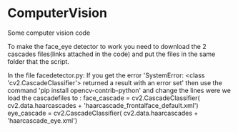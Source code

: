 # ComputerVision
 Some computer vision code

To make the face_eye detector to work you need to download the 2 cascades files(links attached in the code) and put the files in the same folder that the script.

In the file facedetector.py:
 If you get the error 'SystemError: <class 'cv2.CascadeClassifier'> returned a result with an error set' then use the command 'pip install opencv-contrib-python' and change the lines were we load the cascadefiles to :
 face_cascade = cv2.CascadeClassifier( cv2.data.haarcascades +  'haarcascade_frontalface_default.xml')
 eye_cascade = cv2.CascadeClassifier( cv2.data.haarcascades +  'haarcascade_eye.xml')
 
